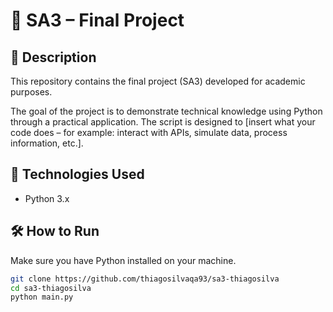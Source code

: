 # 📘 SA3 – Final Project

## 📌 Description

This repository contains the final project (SA3) developed for academic purposes.

The goal of the project is to demonstrate technical knowledge using Python through a practical application. The script is designed to [insert what your code does – for example: interact with APIs, simulate data, process information, etc.].

## 🚀 Technologies Used

- Python 3.x

## 🛠️ How to Run

Make sure you have Python installed on your machine.

```bash
git clone https://github.com/thiagosilvaqa93/sa3-thiagosilva
cd sa3-thiagosilva
python main.py
